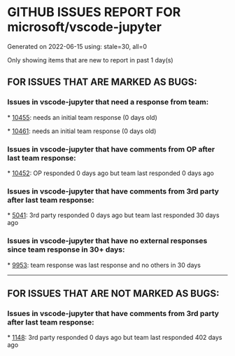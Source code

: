 
# GITHUB ISSUES REPORT FOR microsoft/vscode-jupyter


Generated on 2022-06-15 using: stale=30, all=0


Only showing items that are new to report in past 1 day(s)


## FOR ISSUES THAT ARE MARKED AS BUGS:


### Issues in vscode-jupyter that need a response from team:


\* [10455](https://github.com/microsoft/vscode-jupyter/issues/10455 "Flakey tests"): needs an initial team response (0 days old)

\* [10461](https://github.com/microsoft/vscode-jupyter/issues/10461 "ipytree Jupyter Widget not working in notebook editor"): needs an initial team response (0 days old)

### Issues in vscode-jupyter that have comments from OP after last team response:


\* [10452](https://github.com/microsoft/vscode-jupyter/issues/10452 "Plot settings are not applied in the first run, but works in the subsequent runs. "): OP responded 0 days ago but team last responded 0 days ago

### Issues in vscode-jupyter that have comments from 3rd party after last team response:


\* [5041](https://github.com/microsoft/vscode-jupyter/issues/5041 "PATH returned by interactive session is different from iPython launched from terminal"): 3rd party responded 0 days ago but team last responded 30 days ago

### Issues in vscode-jupyter that have no external responses since team response in 30+ days:


\* [9953](https://github.com/microsoft/vscode-jupyter/issues/9953 "Installing additional python packages in running container is no longer recognised by vscode jupyter"): team response was last response and no others in 30 days

---

## FOR ISSUES THAT ARE NOT MARKED AS BUGS:


### Issues in vscode-jupyter that have comments from 3rd party after last team response:


\* [1148](https://github.com/microsoft/vscode-jupyter/issues/1148 "Spyder-Like variable explorer"): 3rd party responded 0 days ago but team last responded 402 days ago
